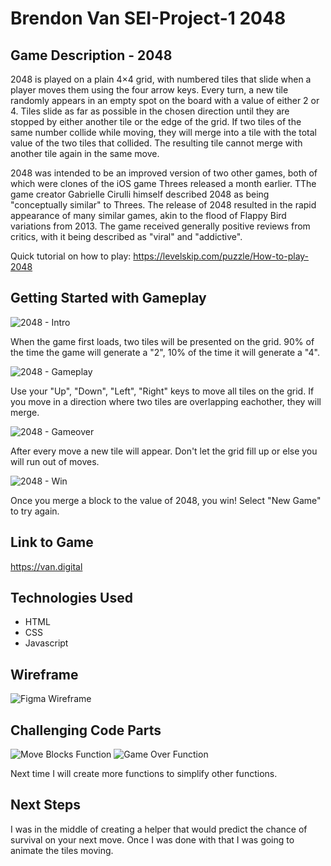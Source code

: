 # Brendon Van SEI-Project-1 2048

## Game Description - 2048
2048 is played on a plain 4×4 grid, with numbered tiles that slide when a player moves them using the four arrow keys. Every turn, a new tile randomly appears in an empty spot on the board with a value of either 2 or 4. Tiles slide as far as possible in the chosen direction until they are stopped by either another tile or the edge of the grid. If two tiles of the same number collide while moving, they will merge into a tile with the total value of the two tiles that collided. The resulting tile cannot merge with another tile again in the same move.

2048 was intended to be an improved version of two other games, both of which were clones of the iOS game Threes released a month earlier. TThe game creator Gabrielle Cirulli himself described 2048 as being "conceptually similar" to Threes. The release of 2048 resulted in the rapid appearance of many similar games, akin to the flood of Flappy Bird variations from 2013. The game received generally positive reviews from critics, with it being described as "viral" and "addictive".

Quick tutorial on how to play: https://levelskip.com/puzzle/How-to-play-2048

## Getting Started with Gameplay
![2048 - Intro](https://github.com/brendonvan/Project-1-Browser-Game/blob/main/images/2048-intro.jpg?raw=true)

When the game first loads, two tiles will be presented on the grid. 
90% of the time the game will generate a "2", 10% of the time it will generate a "4".

![2048 - Gameplay](https://github.com/brendonvan/Project-1-Browser-Game/blob/main/images/2048-gameplay.jpg?raw=true)

Use your "Up", "Down", "Left", "Right" keys to move all tiles on the grid.
If you move in a direction where two tiles are overlapping eachother, they will merge.

![2048 - Gameover](https://github.com/brendonvan/Project-1-Browser-Game/blob/main/images/2048-gameover.jpg?raw=true)

After every move a new tile will appear.
Don't let the grid fill up or else you will run out of moves.

![2048 - Win](https://github.com/brendonvan/Project-1-Browser-Game/blob/main/images/2048-win.png?raw=true)

Once you merge a block to the value of 2048, you win!
Select "New Game" to try again.
## Link to Game
https://van.digital

## Technologies Used

- HTML
- CSS
- Javascript

## Wireframe

![Figma Wireframe](https://github.com/brendonvan/Project-1-Browser-Game/blob/main/images/wireframe.png?raw=true)
## Challenging Code Parts

![Move Blocks Function](https://github.com/brendonvan/Project-1-Browser-Game/blob/main/images/code-move-function.png?raw=true)
![Game Over Function](https://github.com/brendonvan/Project-1-Browser-Game/blob/main/images/code-gameover-function.png?raw=true)

Next time I will create more functions to simplify other functions.

## Next Steps
I was in the middle of creating a helper that would predict the chance of survival on your next move.
Once I was done with that I was going to animate the tiles moving.
